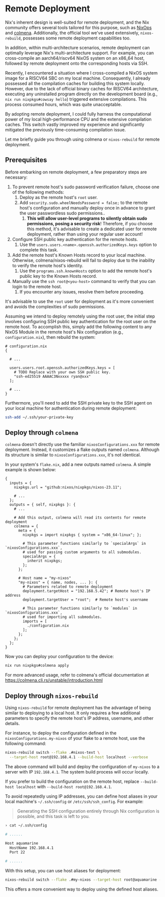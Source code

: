 # Remote Deployment

Nix's inherent design is well-suited for remote deployment, and the Nix community offers
several tools tailored for this purpose, such as [NixOps](https://github.com/NixOS/nixops)
and [colmena](https://github.com/zhaofengli/colmena). Additionally, the official tool
we've used extensively, `nixos-rebuild`, possesses some remote deployment capabilities
too.

In addition, within multi-architecture scenarios, remote deployment can optimally leverage
Nix's multi-architecture support. For example, you can cross-compile an aarch64/riscv64
NixOS system on an x86_64 host, followed by remote deployment onto the corresponding hosts
via SSH.

Recently, I encountered a situation where I cross-compiled a NixOS system image for a
RISCV64 SBC on my local machine. Consequently, I already possessed all the compilation
caches for building this system locally. However, due to the lack of official binary
caches for RISCV64 architecture, executing any uninstalled program directly on the
development board (e.g., `nix run nixpkgs#cowsay hello`) triggered extensive compilations.
This process consumed hours, which was quite unacceptable.

By adopting remote deployment, I could fully harness the computational power of my local
high-performance CPU and the extensive compilation caches. This switch vastly improved my
experience and significantly mitigated the previously time-consuming compilation issue.

Let me briefly guide you through using colmena or `nixos-rebuild` for remote deployment.

## Prerequisites

Before embarking on remote deployment, a few preparatory steps are necessary:

1. To prevent remote host's sudo password verification failure, choose one of the
   following methods:
   1. Deploy as the remote host's `root` user.
   2. Add `security.sudo.wheelNeedsPassword = false;` to the remote host's configuration
      and manually deploy once in advance to grant the user passwordless sudo
      permissions..
      1. **This will allow user-level programs to silently obtain sudo permissions, posing
         a security risk**! Therefore, if you choose this method, it's advisable to create
         a dedicated user for remote deployment, rather than using your regular user
         account!
2. Configure SSH public key authentication for the remote hosts.
   1. Use the `users.users.<name>.openssh.authorizedKeys.keys` option to complete this
      task.
3. Add the remote host's Known Hosts record to your local machine. Otherwise,
   colmena/nixos-rebuild will fail to deploy due to the inability to verify the remote
   host's identity.
   1. Use the `programs.ssh.knownHosts` option to add the remote host's public key to the
      Known Hosts record.
4. Manually use the `ssh root@<you-host>` command to verify that you can login to the
   remote host.
   1. If you encounter any issues, resolve them before proceeding.

It's advisable to use the `root` user for deployment as it's more convenient and avoids
the complexities of sudo permissions.

Assuming we intend to deploy remotely using the root user, the initial step involves
configuring SSH public key authentication for the root user on the remote host. To
accomplish this, simply add the following content to any NixOS Module in the remote host's
Nix configuration (e.g., `configuration.nix`), then rebuild the system:

```nix{6-9}
# configuration.nix
{

  # ...

  users.users.root.openssh.authorizedKeys.keys = [
    # TODO Replace with your own SSH public key.
    "ssh-ed25519 AAAAC3Nxxxxx ryan@xxx"
  ];

  # ...
}
```

Furthermore, you'll need to add the SSH private key to the SSH agent on your local machine
for authentication during remote deployment:

```bash
ssh-add ~/.ssh/your-private-key
```

## Deploy through `colmena`

`colmena` doesn't directly use the familiar `nixosConfigurations.xxx` for remote
deployment. Instead, it customizes a flake outputs named `colmena`. Although its structure
is similar to `nixosConfigurations.xxx`, it's not identical.

In your system's `flake.nix`, add a new outputs named `colmena`. A simple example is shown
below:

```nix{11-34}
{
  inputs = {
    nixpkgs.url = "github:nixos/nixpkgs/nixos-23.11";

    # ...
  };
  outputs = { self, nixpkgs }: {
    # ...

    # Add this output, colmena will read its contents for remote deployment
    colmena = {
      meta = {
        nixpkgs = import nixpkgs { system = "x86_64-linux"; };

        # This parameter functions similarly to `specialArgs` in `nixosConfigurations.xxx`,
        # used for passing custom arguments to all submodules.
        specialArgs = {
          inherit nixpkgs;
        };
      };

      # Host name = "my-nixos"
      "my-nixos" = { name, nodes, ... }: {
        # Parameters related to remote deployment
        deployment.targetHost = "192.168.5.42"; # Remote host's IP address
        deployment.targetUser = "root";  # Remote host's username

        # This parameter functions similarly to `modules` in `nixosConfigurations.xxx`,
        # used for importing all submodules.
        imports = [
          ./configuration.nix
        ];
      };
    };
  };
}
```

Now you can deploy your configuration to the device:

```bash
nix run nixpkgs#colmena apply
```

For more advanced usage, refer to colmena's official documentation at
<https://colmena.cli.rs/unstable/introduction.html>

## Deploy through `nixos-rebuild`

Using `nixos-rebuild` for remote deployment has the advantage of being similar to
deploying to a local host. It only requires a few additional parameters to specify the
remote host's IP address, username, and other details.

For instance, to deploy the configuration defined in the `nixosConfigurations.my-nixos` of
your flake to a remote host, use the following command:

```bash
nixos-rebuild switch --flake .#nixos-text \
  --target-host root@192.168.4.1 --build-host localhost --verbose
```

The above command will build and deploy the configuration of `my-nixos` to a server with
IP `192.168.4.1`. The system build process will occur locally.

If you prefer to build the configuration on the remote host, replace
`--build-host localhost` with `--build-host root@192.168.4.1`.

To avoid repeatedly using IP addresses, you can define host aliases in your local
machine's `~/.ssh/config` or `/etc/ssh/ssh_config`. For example:

> Generating the SSH configuration entirely through Nix configuration is possible, and
> this task is left to you.

```bash
› cat ~/.ssh/config

# ......

Host aquamarine
  HostName 192.168.4.1
  Port 22

# ......
```

With this setup, you can use host aliases for deployment:

```bash
nixos-rebuild switch --flake .#my-nixos --target-host root@aquamarine --build-host root@aquamarine --verbose
```

This offers a more convenient way to deploy using the defined host aliases.
